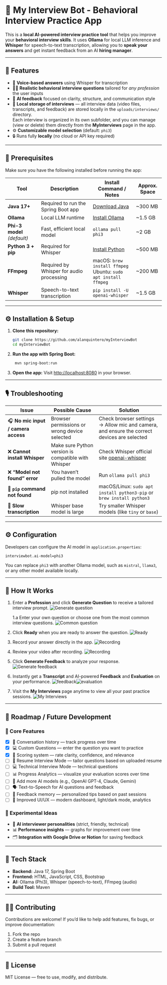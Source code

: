 # 🧠 My Interview Bot - Behavioral Interview Practice App

This is a **local AI-powered interview practice tool** that helps you improve your **behavioral interview skills**.
It uses **Ollama** for local LLM inference and **Whisper** for speech-to-text transcription, allowing you to **speak
your answers** and get instant feedback from an AI **hiring manager**.

---

## 🚀 Features

- 🎤 **Voice-based answers** using Whisper for transcription
- 🧑‍💼 **Realistic behavioral interview questions** tailored for *any profession* the user inputs
- 💬 **AI feedback** focused on clarity, structure, and communication style
- 💾 **Local storage of interviews** — all interview data (video files, transcripts, and feedback) are stored locally in
  the `uploads/interviews/` directory.  
  Each interview is organized in its own subfolder, and you can manage (view or delete) them directly from the
  **MyInterviews** page in the app.
- ⚙️ **Customizable model selection** (default: `phi3`)
- 🔒 Runs fully **locally** (no cloud or API key required)

---

## 🧩 Prerequisites

Make sure you have the following installed before running the app:

| Tool                        | Description                              | Install Command / Notes                                             | Approx. Space |
|-----------------------------|------------------------------------------|---------------------------------------------------------------------|---------------|
| **Java 17+**                | Required to run the Spring Boot app      | [Download Java](https://adoptium.net/)                              | ~300 MB       |
| **Ollama**                  | Local LLM runtime                        | [Install Ollama](https://ollama.ai/download)                        | ~1.5 GB       |
| **Phi-3 model** *(default)* | Fast, efficient local model              | `ollama pull phi3`                                                  | ~2 GB         |
| **Python 3 + pip**          | Required for Whisper                     | [Install Python](https://www.python.org/downloads/)                 | ~500 MB       |
| **FFmpeg**                  | Required by Whisper for audio processing | macOS: `brew install ffmpeg` <br> Ubuntu: `sudo apt install ffmpeg` | ~200 MB       |
| **Whisper**                 | Speech-to-text transcription             | `pip install -U openai-whisper`                                     | ~1.5 GB       |

---

## ⚙️ Installation & Setup

1. **Clone this repository:**

   ```bash
   git clone https://github.com/alanquintero/myInterviewBot
   cd myInterviewBot
   ```

2. **Run the app with Spring Boot:**

   ```bash
    mvn spring-boot:run
   ```

3. **Open the app:**
   Visit [http://localhost:8080](http://localhost:8080) in your browser.

---

## 🎙️ Troubleshooting

| Issue                               | Possible Cause                                      | Solution                                                                                   |
|-------------------------------------|-----------------------------------------------------|--------------------------------------------------------------------------------------------|
| 🎧 **No mic input / camera access** | Browser permissions or wrong device selected        | Check browser settings → Allow mic and camera, and ensure the correct devices are selected |
| ❌ **Cannot install Whisper**        | Make sure Python version is compatible with Whisper | Check Whisper official site [openai-whisper](https://pypi.org/project/openai-whisper/)     |
| ❌ **“Model not found” error**       | You haven’t pulled the model                        | Run `ollama pull phi3`                                                                     |
| 🐍 **`pip` command not found**      | pip not installed                                   | macOS/Linux: `sudo apt install python3-pip` or `brew install python3`                      |
| 🐢 **Slow transcription**           | Whisper base model is large                         | Try smaller Whisper models (like `tiny` or `base`)                                         |

---

## ⚙️ Configuration

Developers can configure the AI model in `application.properties`:

```properties
interviewbot.ai-model=phi3
```

You can replace `phi3` with another Ollama model, such as `mistral`, `llama3`, or any other model available locally.


---

## 🚀 How It Works

1. Enter a **Profession** and click **Generate Question** to receive a tailored interview prompt.
   ![Generate question](docs/generate-question.gif)

   1.a Enter your own question or choose one from the most common interview questions.
   ![Common question](docs/common-questions.gif)

2. Click **Ready** when you are ready to answer the question.
   ![Ready](docs/ready.gif)

3. Record your answer directly in the app.
   ![Recording](docs/recording.jpeg)

4. Review your video after recording.
   ![Recording](docs/recorded-video.png)

5. Click **Generate Feedback** to analyze your response.
   ![Generate feedback](docs/generate-feedback.gif)

6. Instantly get a **Transcript** and AI-powered **Feedback** and **Evaluation** on your performance.
   ![feedback](docs/feedback.png)![evaluation](docs/evaluation.png)

7. Visit the **My Interviews** page anytime to view all your past practice sessions.
   ![My Interviews](docs/my-interviews.gif)

---

## 🧭 Roadmap / Future Development

### 🚀 Core Features

- [x] 🧭 Conversation history — track progress over time
- [x] 💻 Custom Questions — enter the question you want to practice
- [x] 🎯 Scoring system — rate clarity, confidence, and relevance
- [ ] 📄 Resume Interview Mode — tailor questions based on uploaded resume
- [ ] 💻 Technical Interview Mode — technical questions
- [ ] 📊 Progress Analytics — visualize your evaluation scores over time
- [ ] 🤖 Add more AI models (e.g., OpenAI GPT-4, Claude, Gemini)
- [ ] 🗣️ Text-to-Speech for AI questions and feedback
- [ ] 🧠 Feedback memory — personalized tips based on past sessions
- [ ] 🎨 Improved UI/UX — modern dashboard, light/dark mode, analytics

### 🧪 Experimental Ideas

* 💬 **AI interviewer personalities** (strict, friendly, technical)
* 📊 **Performance insights** — graphs for improvement over time
* 🗂️ **Integration with Google Drive or Notion** for saving feedback

---

## 🧰 Tech Stack

* **Backend:** Java 17, Spring Boot
* **Frontend:** HTML, JavaScript, CSS, Bootstrap
* **AI:** Ollama (Phi3), Whisper (speech-to-text), FFmpeg (audio)
* **Build Tool:** Maven

---

## 🧑‍💻 Contributing

Contributions are welcome!
If you’d like to help add features, fix bugs, or improve documentation:

1. Fork the repo
2. Create a feature branch
3. Submit a pull request

---

## 📜 License

MIT License — free to use, modify, and distribute.
